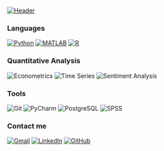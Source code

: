 [![Header](https://raw.githubusercontent.com/dang-trung/dang-trung/master/intro.gif)](https://dang-trung.github.io/)


### Languages

[![Python](https://img.shields.io/badge/-Python-white?&logo=python&logoColor=blue)](https://github.com/dang-trung?tab=repositories&q=&type=&language=python)
[![MATLAB](https://img.shields.io/badge/-MATLAB-white?&logo=Mathworks&logoColor=ffa500)](https://github.com/dang-trung?tab=repositories&q=&type=&language=matlab)
[![R](https://img.shields.io/badge/-R-white?&logo=R&logoColor=blue)](https://github.com/dang-trung?tab=repositories&q=&type=&language=r)

### Quantitative Analysis

![Econometrics](https://img.shields.io/badge/-📕%20Econometrics-white)
![Time Series](https://img.shields.io/badge/-📉%20Time%20Series-white)
![Sentiment Analysis](https://img.shields.io/badge/-💬%20Sentiment%20Analysis-white)

### Tools

![Git](https://img.shields.io/badge/-Git-fff?&logo=git&style=flat)
![PyCharm](https://img.shields.io/badge/-PyCharm-fff?&logo=pycharm&style=flat&logoColor=black)
![PostgreSQL](https://img.shields.io/badge/-PostgreSQL-white?&logo=PostgreSQL&logoColor=336791)
![SPSS](https://img.shields.io/badge/-SPSS-white?&logo=IBM&logoColor=blue)

### Contact me
[![Gmail](https://img.shields.io/badge/-Gmail-white.svg?&logo=gmail&logoColor=)](mailto:dangtrung@gmail.com)
[![LinkedIn](https://img.shields.io/badge/-LinkedIn-white.svg?&logo=linkedin&logoColor=blue)](https://linkedin.com/in/dang-trung
)
[![GitHub](https://img.shields.io/badge/-GitHub-white.svg?&logo=github&logoColor=black)](https://github.com/dang-trung/)
